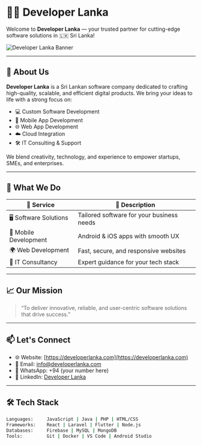 # 👨‍💻 Developer Lanka

Welcome to **Developer Lanka** — your trusted partner for cutting-edge software solutions in 🇱🇰 Sri Lanka!

![Developer Lanka Banner](https://developerlanka.com/src/assets/DL%20Lanka.png)

---

## 🚀 About Us

**Developer Lanka** is a Sri Lankan software company dedicated to crafting high-quality, scalable, and efficient digital products. We bring your ideas to life with a strong focus on:

* 💻 Custom Software Development
* 📱 Mobile App Development
* 🌐 Web App Development
* ☁️ Cloud Integration
* 🛠️ IT Consulting & Support

We blend creativity, technology, and experience to empower startups, SMEs, and enterprises.

---

## 🔧 What We Do

| 🔹 Service             | 🔹 Description                            |
| ---------------------- | ----------------------------------------- |
| 🖥️ Software Solutions | Tailored software for your business needs |
| 📲 Mobile Development  | Android & iOS apps with smooth UX         |
| 🌍 Web Development     | Fast, secure, and responsive websites     |
| 🧠 IT Consultancy      | Expert guidance for your tech stack       |

---

## 📈 Our Mission

> “To deliver innovative, reliable, and user-centric software solutions that drive success.”

---

## 📫 Let's Connect

* 🌐 Website: [https://developerlanka.com](https://developerlanka.com)
* 📧 Email: [info@developerlanka.com](mailto:info@developerlanka.com)
* 📱 WhatsApp: +94 (your number here)
* 🔗 LinkedIn: [Developer Lanka](#)

---

## 🛠️ Tech Stack

```bash
Languages:     JavaScript | Java | PHP | HTML/CSS
Frameworks:    React | Laravel | Flutter | Node.js
Databases:     Firebase | MySQL | MongoDB
Tools:         Git | Docker | VS Code | Android Studio
```

